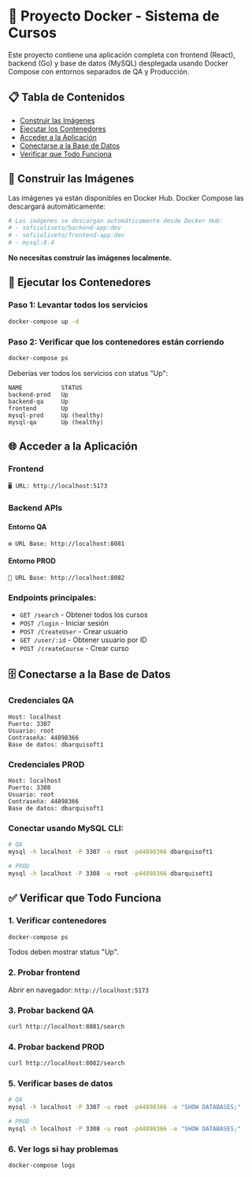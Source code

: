 # 🐳 Proyecto Docker - Sistema de Cursos

Este proyecto contiene una aplicación completa con frontend (React), backend (Go) y base de datos (MySQL) desplegada usando Docker Compose con entornos separados de QA y Producción.

## 📋 Tabla de Contenidos

- [Construir las Imágenes](#-construir-las-imágenes)
- [Ejecutar los Contenedores](#-ejecutar-los-contenedores)
- [Acceder a la Aplicación](#-acceder-a-la-aplicación)
- [Conectarse a la Base de Datos](#-conectarse-a-la-base-de-datos)
- [Verificar que Todo Funciona](#-verificar-que-todo-funciona)

## 🔨 Construir las Imágenes

Las imágenes ya están disponibles en Docker Hub. Docker Compose las descargará automáticamente:

```bash
# Las imágenes se descargan automáticamente desde Docker Hub:
# - sofiioliveto/backend-app:dev
# - sofiioliveto/frontend-app:dev
# - mysql:8.4
```

**No necesitas construir las imágenes localmente.**

## 🚀 Ejecutar los Contenedores

### Paso 1: Levantar todos los servicios
```bash
docker-compose up -d
```

### Paso 2: Verificar que los contenedores están corriendo
```bash
docker-compose ps
```

Deberías ver todos los servicios con status "Up":
```
NAME           STATUS
backend-prod   Up
backend-qa     Up  
frontend       Up
mysql-prod     Up (healthy)
mysql-qa       Up (healthy)
```

## 🌐 Acceder a la Aplicación

### Frontend
```
🖥️ URL: http://localhost:5173
```

### Backend APIs

#### Entorno QA
```
⚙️ URL Base: http://localhost:8081
```

#### Entorno PROD  
```
🚀 URL Base: http://localhost:8082
```

### Endpoints principales:
- `GET /search` - Obtener todos los cursos
- `POST /login` - Iniciar sesión
- `POST /CreateUser` - Crear usuario
- `GET /user/:id` - Obtener usuario por ID
- `POST /createCourse` - Crear curso

## 🗄️ Conectarse a la Base de Datos

### Credenciales QA
```
Host: localhost
Puerto: 3307
Usuario: root
Contraseña: 44898366
Base de datos: dbarquisoft1
```

### Credenciales PROD
```
Host: localhost
Puerto: 3308
Usuario: root
Contraseña: 44898366
Base de datos: dbarquisoft1
```

### Conectar usando MySQL CLI:
```bash
# QA
mysql -h localhost -P 3307 -u root -p44898366 dbarquisoft1

# PROD
mysql -h localhost -P 3308 -u root -p44898366 dbarquisoft1
```

## ✅ Verificar que Todo Funciona

### 1. Verificar contenedores
```bash
docker-compose ps
```
Todos deben mostrar status "Up".

### 2. Probar frontend
Abrir en navegador: `http://localhost:5173`

### 3. Probar backend QA
```bash
curl http://localhost:8081/search
```

### 4. Probar backend PROD
```bash
curl http://localhost:8082/search
```

### 5. Verificar bases de datos
```bash
# QA
mysql -h localhost -P 3307 -u root -p44898366 -e "SHOW DATABASES;"

# PROD  
mysql -h localhost -P 3308 -u root -p44898366 -e "SHOW DATABASES;"
```

### 6. Ver logs si hay problemas
```bash
docker-compose logs
```